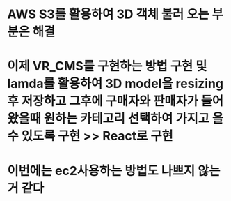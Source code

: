 # AWS S3를 활용하여 3D 객체 불러 오는 부분은 해결
# 이제 VR_CMS를 구현하는 방법 구현 및 lamda를 활용하여 3D model을 resizing 후 저장하고 그후에 구매자와 판매자가 들어 왔을때 원하는 카테고리 선택하여 가지고 올수 있도록 구현 >> React로 구현
# 이번에는 ec2사용하는 방법도 나쁘지 않는거 같다 